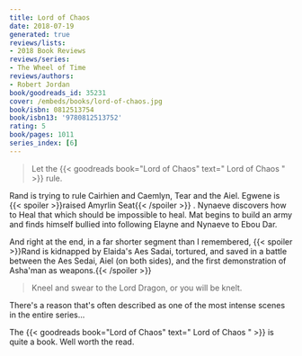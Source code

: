 ```yaml
---
title: Lord of Chaos
date: 2018-07-19
generated: true
reviews/lists:
- 2018 Book Reviews
reviews/series:
- The Wheel of Time
reviews/authors:
- Robert Jordan
book/goodreads_id: 35231
cover: /embeds/books/lord-of-chaos.jpg
book/isbn: 0812513754
book/isbn13: '9780812513752'
rating: 5
book/pages: 1011
series_index: [6]
---
```

> Let the {{< goodreads book="Lord of Chaos" text=" Lord of Chaos " >}} rule.

Rand is trying to rule Cairhien and Caemlyn, Tear and the Aiel. Egwene is {{< spoiler >}}raised Amyrlin Seat{{< /spoiler >}}  . Nynaeve discovers how to Heal that which should be impossible to heal. Mat begins to build an army and finds himself bullied into following Elayne and Nynaeve to Ebou Dar.  

<!--more-->

And right at the end, in a far shorter segment than I remembered,  {{< spoiler >}}Rand is kidnapped by Elaida's Aes Sadai, tortured, and saved in a battle between the Aes Sedai, Aiel (on both sides), and the first demonstration of Asha'man as weapons.{{< /spoiler >}}  

> Kneel and swear to the Lord Dragon, or you will be knelt.

There's a reason that's often described as one of the most intense scenes in the entire series...  

The {{< goodreads book="Lord of Chaos" text=" Lord of Chaos " >}} is quite a book. Well worth the read.